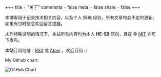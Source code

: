 +++
title = "关于"
comments = false
meta = false
share = false
+++

本博客用于记录技术相关内容，以及个人 ~~踩坑~~ 经验，所有文章均会不定时更新，如果有过时信息欢迎留言提醒。

未作特殊说明的情况下，本站所有内容均为本人 **HE-SB** 原创，且在 &copy; [MIT](/license.txt) 许可下发布。

本站订阅地址：[RSS](/rss.xml) 或 [Atom](/atom.xml) ，欢迎订阅 :)

My Github chart: 

![GitHub Chart](https://ghchart.rshah.org/he-sb)